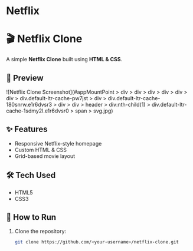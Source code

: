 # Netflix
# 🎬 Netflix Clone

A simple **Netflix Clone** built using **HTML & CSS**.  


## 📸 Preview
![Netflix Clone Screenshot](#appMountPoint > div > div > div > div > div > div > div.default-ltr-cache-pw7jst > div > div.default-ltr-cache-180snrw.e1r6dvsr3 > div > div > header > div:nth-child(1) > div.default-ltr-cache-1sdmy2l.e1r6dvsr0 > span > svg.jpg)

## ✨ Features
- Responsive Netflix-style homepage
- Custom HTML & CSS
- Grid-based movie layout

## 🛠️ Tech Used
- HTML5
- CSS3

## 📂 How to Run
1. Clone the repository:
   ```bash
   git clone https://github.com/<your-username>/netflix-clone.git

